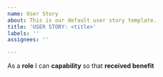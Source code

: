 ```yaml
---
name: User Story
about: This is our default user story template.
title: 'USER STORY: <title>'
labels: ''
assignees: ''

---
```


As a **role** I can **capability** so that **received benefit**
